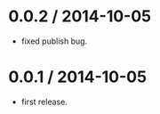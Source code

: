 0.0.2 / 2014-10-05
==================

  * fixed publish bug.

0.0.1 / 2014-10-05
==================

  * first release.

